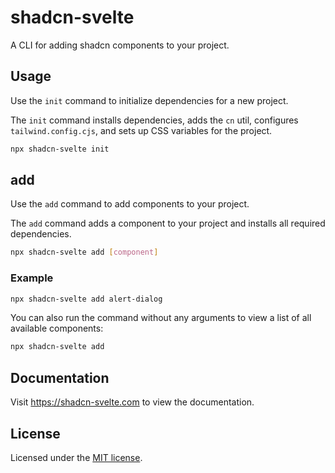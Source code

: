 # shadcn-svelte

A CLI for adding shadcn components to your project.

## Usage

Use the `init` command to initialize dependencies for a new project.

The `init` command installs dependencies, adds the `cn` util, configures `tailwind.config.cjs`, and sets up CSS variables for the project.

```bash
npx shadcn-svelte init
```

## add

Use the `add` command to add components to your project.

The `add` command adds a component to your project and installs all required dependencies.

```bash
npx shadcn-svelte add [component]
```

### Example

```bash
npx shadcn-svelte add alert-dialog
```

You can also run the command without any arguments to view a list of all available components:

```bash
npx shadcn-svelte add
```

## Documentation

Visit https://shadcn-svelte.com to view the documentation.

## License

Licensed under the [MIT license](https://github.com/huntabyte/shadcn-svelte/blob/main/LICENSE.md).
